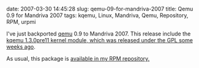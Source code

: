 date: 2007-03-30 14:45:28
slug: qemu-09-for-mandriva-2007
title: Qemu 0.9 for Mandriva 2007
tags: kqemu, Linux, Mandriva, Qemu, Repository, RPM, urpmi

I've just backported [qemu](http://fabrice.bellard.free.fr/qemu/) 0.9 to Mandriva 2007. This release include the [kqemu 1.3.0pre11 kernel module, which was released under the GPL some weeks ago](http://lwn.net/Articles/220807/).

As usual, this package is [available in my RPM repository.](http://kevin.deldycke.com/static/repository/mandriva/2007.0/i586/)

